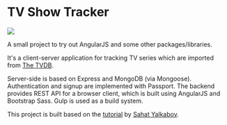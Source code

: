 # TV Show Tracker

![](http://sahatyalkabov.com/images/projects/showtrackr.png)

A small project to try out AngularJS and some other packages/libraries.

It's a client-server application for tracking TV series which are imported from [The TVDB](http://thetvdb.com/).

Server-side is based on Express and MongoDB (via Mongoose). Authentication and signup are implemented with Passport. The backend provides REST API for a browser client, which is built using AngularJS and Bootstrap Sass. Gulp is used as a build system.

This project is built based on the [tutorial](http://sahatyalkabov.com/create-a-tv-show-tracker-using-angularjs-nodejs-and-mongodb/) by [Sahat Yalkabov](https://github.com/sahat).
